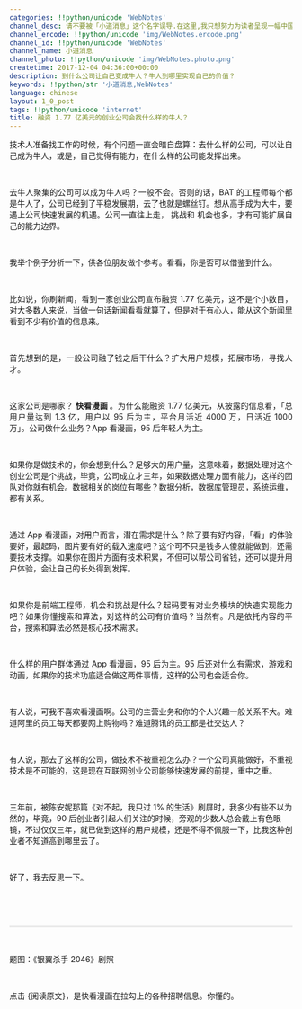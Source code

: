 ```yaml
---
categories: !!python/unicode 'WebNotes'
channel_desc: 请不要被「小道消息」这个名字误导.在这里,我只想努力为读者呈现一幅中国互联网的清明上河图.
channel_ercode: !!python/unicode 'img/WebNotes.ercode.png'
channel_id: !!python/unicode 'WebNotes'
channel_name: 小道消息
channel_photo: !!python/unicode 'img/WebNotes.photo.png'
createtime: 2017-12-04 04:36:00+00:00
description: 到什么公司让自己变成牛人？牛人到哪里实现自己的价值？
keywords: !!python/str '小道消息,WebNotes'
language: chinese
layout: 1_0_post
tags: !!python/unicode 'internet'
title: 融资 1.77 亿美元的创业公司会找什么样的牛人？
---
```

<div class="rich_media_content" id="js_content">
<p style="text-align: justify;">
         技术人准备找工作的时候，有个问题一直会暗自盘算：去什么样的公司，可以让自己成为牛人，或是，自己觉得有能力，在什么样的公司能发挥出来。
         <br/>
</p>
<p>
<br/>
</p>
<p style="text-align: justify;">
         去牛人聚集的公司可以成为牛人吗？一般不会。否则的话，BAT 的工程师每个都是牛人了，公司已经到了平稳发展期，去了也就是螺丝钉。想从高手成为大牛，要遇上公司快速发展的机遇。公司一直往上走，
         <span style="text-align: justify;">
          挑战和
         </span>
         机会也多，才有可能扩展自己的能力边界。
        </p>
<p style="text-align: justify;">
<br/>
</p>
<p style="text-align: justify;">
         我举个例子分析一下，供各位朋友做个参考。看看，你是否可以借鉴到什么。
        </p>
<p style="text-align: justify;">
<br/>
</p>
<p style="text-align: justify;">
         比如说，你刷新闻，看到一家创业公司宣布融资 1.77 亿美元，这不是个小数目，对大多数人来说，当做一句话新闻看看就算了，但是对于有心人，能从这个新闻里看到不少有价值的信息来。
        </p>
<p style="text-align: justify;">
<br/>
</p>
<p style="text-align: justify;">
         首先想到的是，一般公司融了钱之后干什么？扩大用户规模，拓展市场，寻找人才。
        </p>
<p>
<br/>
</p>
<p style="text-align: justify;">
         这家公司是哪家？
         <strong>
          快看漫画
         </strong>
         。为什么能融资 1.77 亿美元，从披露的信息看，「总用户量达到 1.3 亿，用户以 95 后为主，平台月活近 4000 万，日活近 1000 万」。公司做什么业务？App 看漫画，95 后年轻人为主。
        </p>
<p style="text-align: justify;">
<br/>
</p>
<p style="text-align: justify;">
         如果你是做技术的，你会想到什么？足够大的用户量，这意味着，数据处理对这个创业公司是个挑战，毕竟，公司成立才三年，如果数据处理方面有能力，这样的团队对你就有机会。数据相关的岗位有哪些？数据分析，数据库管理员，系统运维，都有关系。
        </p>
<p>
<br/>
</p>
<p style="text-align: justify;">
         通过 App 看漫画，对用户而言，潜在需求是什么？除了要有好内容，「看」的体验要好，最起码，图片要有好的载入速度吧？这个可不只是钱多人傻就能做到，还需要技术支撑。如果你在图片方面有技术积累，不但可以帮公司省钱，还可以提升用户体验，会让自己的长处得到发挥。
        </p>
<p>
<br/>
</p>
<p style="text-align: justify;">
         如果你是前端工程师，机会和挑战是什么？起码要有对业务模块的快速实现能力吧？如果你懂搜索和算法，对这样的公司有价值吗？当然有。凡是依托内容的平台，搜索和算法必然是核心技术需求。
        </p>
<p style="text-align: justify;">
<br/>
</p>
<p style="text-align: justify;">
         什么样的用户群体通过 App 看漫画，95 后为主。95 后还对什么有需求，游戏和动画，如果你的技术功底适合做这两件事情，这样的公司也会适合你。
        </p>
<p style="text-align: justify;">
<br/>
</p>
<p style="text-align: justify;">
         有人说，可我不喜欢看漫画啊。公司的主营业务和你的个人兴趣一般关系不大。难道阿里的员工每天都要网上购物吗？难道腾讯的员工都是社交达人？
        </p>
<p style="text-align: justify;">
<br/>
</p>
<p style="text-align: justify;">
         有人说，那去了这样的公司，做技术不被重视怎么办？一个公司真能做好，不重视技术是不可能的，这是现在互联网创业公司能够快速发展的前提，重中之重。
        </p>
<p style="text-align: justify;">
<br/>
</p>
<p>
         三年前，被陈安妮那篇《对不起，我只过 1% 的生活》刷屏时，我多少有些不以为然的，毕竟，90 后创业者引起人们关注的时候，旁观的少数人总会戴上有色眼镜，不过仅仅三年，就已做到这样的用户规模，还是不得不佩服一下，比我这种创业者不知道高到哪里去了。
        </p>
<p>
<br/>
</p>
<p>
         好了，我去反思一下。
        </p>
<p>
<br/>
</p>
<p style="white-space: normal;">
<br/>
</p>
<hr style="margin-top: 1em;margin-bottom: 1em;white-space: normal;max-width: 100%;font-family: Lato, Helvetica, Arial, freesans, clean, sans-serif;border-right-width: 0px;border-bottom-width: 0px;border-left-width: 0px;border-top-style: solid;border-top-color: rgb(234, 234, 234);height: 1px;color: rgb(51, 51, 51);font-size: 15px;box-sizing: border-box !important;word-wrap: break-word !important;"/>
<p style="white-space: normal;">
<br/>
</p>
<p>
         题图：《银翼杀手 2046》剧照
        </p>
<p>
<br/>
</p>
<p>
         点击 {阅读原文}，是快看漫画在拉勾上的各种招聘信息。你懂的。
        </p>
</div>